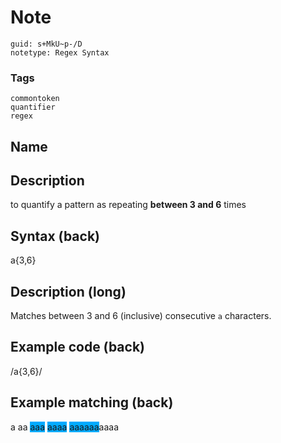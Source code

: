 # Note
```
guid: s+MkU~p-/D
notetype: Regex Syntax
```

### Tags
```
commontoken
quantifier
regex
```

## Name


## Description
to quantify a pattern as repeating <b>between 3 and 6</b> times

## Syntax (back)
<div>
  <div>
    a{3,6}
  </div>
</div>

## Description (long)
Matches between 3 and 6 (inclusive) consecutive `a` characters.

## Example code (back)
/a{3,6}/

## Example matching (back)
<div>
  a aa <span style="background-color: rgb(0, 170, 255);">aaa</span>
  <span style="background-color: rgb(0, 170, 255);">aaaa</span>
  <span style="background-color: rgb(0, 170,
  255);">aaaaaa</span>aaaa
</div>
